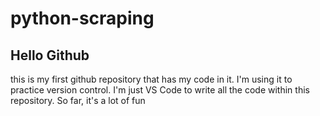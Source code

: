 # python-scraping
<h2>Hello Github</h2>
<p>this is my first github repository that has my code in it. I'm using it to practice version control. I'm just VS Code to write all the code within this repository. So far, it's a lot of fun</p>
